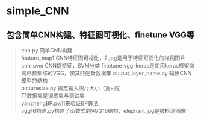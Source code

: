 # simple_CNN
## 包含简单CNN构建、特征图可视化、finetune VGG等
>cnn.py  简单CNN构建  
feature_map1  CNN特征图可视化，2.jpg是用于特征可视化的样例图片  
cnn-svm  CNN提特征，SVM分类
finetune_vgg_keras是使用keras框架微调已预训练的VGG，使其匹配新数据集
output_layer_name.py 输出CNN模型的结构  
picturesize.py 指定输入图片大小（宽×高)    
T1数据集是训练集与测试集  
yanzhengBP.py用来验证BP算法  
vgg16构建.py构建了函数式的VGG16结构，elephant.jpg是被检测图像

